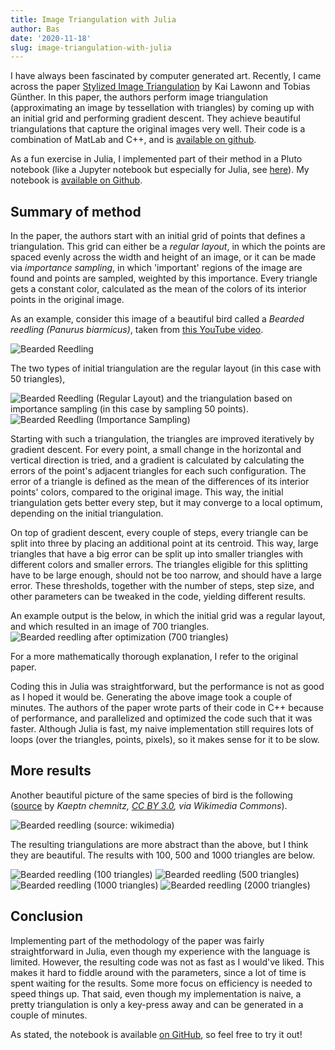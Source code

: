 ```yaml
---
title: Image Triangulation with Julia
author: Bas
date: '2020-11-18'
slug: image-triangulation-with-julia
---
```


I have always been fascinated by computer generated art. Recently, I came across the paper [Stylized Image Triangulation](https://cgl.ethz.ch/Downloads/Publications/Papers/2018/Law18a/Law18a.pdf) by Kai Lawonn and Tobias Günther. In this paper, the authors perform image triangulation (approximating an image by tessellation with triangles) by coming up with an initial grid and performing gradient descent. They achieve beautiful triangulations that capture the original images very well. Their code is a combination of MatLab and C++, and is [available on github](https://github.com/tobguent/image-triangulation).
  
As a fun exercise in Julia, I implemented part of their method in a Pluto notebook (like a Jupyter notebook but especially for Julia, see [here](https://github.com/fonsp/Pluto.jl)). My notebook is [available on Github](https://github.com/basjacobs93/image_triangulation).  

## Summary of method
In the paper, the authors start with an initial grid of points that defines a triangulation. This grid can either be a _regular layout_, in which the points are spaced evenly across the width and height of an image, or it can be made via _importance sampling_, in which 'important' regions of the image are found and points are sampled, weighted by this importance. Every triangle gets a constant color, calculated as the mean of the colors of its interior points in the original image.

As an example, consider this image of a beautiful bird called a _Bearded reedling (Panurus biarmicus)_, taken from [this YouTube video](https://www.youtube.com/watch?v=i8YPjJSuse0).

![Bearded Reedling](/post/2020-11-18-image-triangulation-with-julia_files/baardman_2.png)

The two types of initial triangulation are the regular layout (in this case with 50 triangles),

![Bearded Reedling (Regular Layout)](/post/2020-11-18-image-triangulation-with-julia_files/baardman_2_regular_layout.png)
and the triangulation based on importance sampling (in this case by sampling 50 points).
![Bearded Reedling (Importance Sampling)](/post/2020-11-18-image-triangulation-with-julia_files/baardman_2_importance_sampling.png)

Starting with such a triangulation, the triangles are improved iteratively by gradient descent. For every point, a small change in the horizontal and vertical direction is tried, and a gradient is calculated by calculating the errors of the point's adjacent triangles for each such configuration. The error of a triangle is defined as the mean of the differences of its interior points' colors, compared to the original image. This way, the initial triangulation gets better every step, but it may converge to a local optimum, depending on the initial triangulation.  

On top of gradient descent, every couple of steps, every triangle can be split into three by placing an additional point at its centroid. This way, large triangles that have a big error can be split up into smaller triangles with different colors and smaller errors. The triangles eligible for this splitting have to be large enough, should not be too narrow, and should have a large error. These thresholds, together with the number of steps, step size, and other parameters can be tweaked in the code, yielding different results.  

An example output is the below, in which the initial grid was a regular layout, and which resulted in an image of 700 triangles.
![Bearded reedling after optimization (700 triangles)](/post/2020-11-18-image-triangulation-with-julia_files/baardman_2_700.png)

For a more mathematically thorough explanation, I refer to the original paper.  

Coding this in Julia was straightforward, but the performance is not as good as I hoped it would be. Generating the above image took a couple of minutes. The authors of the paper wrote parts of their code in C++ because of performance, and parallelized and optimized the code such that it was faster. Although Julia is fast, my naive implementation still requires lots of loops (over the triangles, points, pixels), so it makes sense for it to be slow.

## More results

Another beautiful picture of the same species of bird is the following ([source](https://commons.wikimedia.org/wiki/File:Bartmeise(Cropped)_by_Wolfram_Riech.jpg) by _Kaeptn chemnitz, [CC BY 3.0](https://creativecommons.org/licenses/by/3.0), via Wikimedia Commons_).

![Bearded reedling (source: wikimedia)](/post/2020-11-18-image-triangulation-with-julia_files/baardman.png)

The resulting triangulations are more abstract than the above, but I think they are beautiful. The results with 100, 500 and 1000 triangles are below.

<img src="/post/2020-11-18-image-triangulation-with-julia_files/baardman_100.png" alt="Bearded reedling (100 triangles) "/>
<img src="/post/2020-11-18-image-triangulation-with-julia_files/baardman_500.png" alt="Bearded reedling (500 triangles)"/>
<img src="/post/2020-11-18-image-triangulation-with-julia_files/baardman_imp_1000.png" alt="Bearded reedling (1000 triangles)"/>
<img src="/post/2020-11-18-image-triangulation-with-julia_files/baardman_2000.png" alt="Bearded reedling (2000 triangles)"/>

## Conclusion

Implementing part of the methodology of the paper was fairly straightforward in Julia, even though my experience with the language is limited. However, the resulting code was not as fast as I would've liked. This makes it hard to fiddle around with the parameters, since a lot of time is spent waiting for the results. Some more focus on efficiency is needed to speed things up. That said, even though my implementation is naive, a pretty triangulation is only a key-press away and can be generated in a couple of minutes.  

As stated, the notebook is available [on GitHub](https://github.com/tobguent/image-triangulation), so feel free to try it out!
